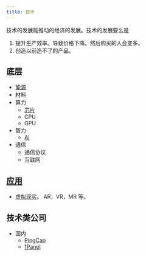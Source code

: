 ```yaml
---
title: 技术
---
```

技术的发展能推动的经济的发展。技术的发展要么是
1. 提升生产效率。导致价格下降。然后购买的人会变多。
2. 创造以前造不了的产品。

## 底层
* [能源](../e/energy.md)
* 材料
* 算力
  * [芯片](../c/chip.md)
  * CPU
  * GPU
* 智力
  * [AI](../a/ai.md)
* 通信
  * 通信协议
  * 互联网

## [应用](../a/application.md)
* [虚拟现实](../v/vr-related.md)。 AR，VR，MR 等。

## 技术类公司
* 国内
  * [PingCap](https://cn.pingcap.com/)
  * [1Panel](https://1panel.cn/)

